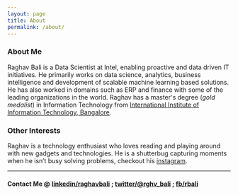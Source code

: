 ```yaml
---
layout: page
title: About
permalink: /about/
---
```


### About Me
Raghav Bali is a Data Scientist at Intel, enabling proactive and data driven IT initiatives. He primarily works on data science, analytics, business intelligence and development of scalable machine learning based solutions. He has also worked in domains such as ERP and finance with some of the leading organizations in the world. Raghav has a master's degree (*gold medalist*) in Information Technology from [International Institute of Information Technology, Bangalore](http://www.iiitb.ac.in/). 



### Other Interests
Raghav is a technology enthusiast who loves reading and playing around with new gadgets and technologies. He is a shutterbug  capturing moments when he isn’t busy solving problems, checkout his [instagram](https://www.instagram.com/raghavbali/).

---

#### Contact Me @ [linkedin/raghavbali](https://in.linkedin.com/in/raghav-bali-00412b18) ; [twitter/@rghv_bali](https://twitter.com/rghv_bali) ; [fb/rbali](https://www.facebook.com/Bali.Raghav)
